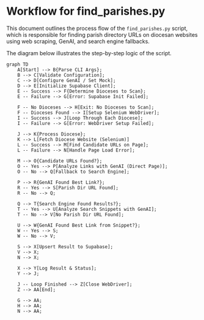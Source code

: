 # Workflow for find_parishes.py

This document outlines the process flow of the `find_parishes.py` script, which is responsible for finding parish directory URLs on diocesan websites using web scraping, GenAI, and search engine fallbacks.

The diagram below illustrates the step-by-step logic of the script.

```mermaid
graph TD
    A[Start] --> B{Parse CLI Args};
    B --> C[Validate Configuration];
    C --> D[Configure GenAI / Set Mock];
    D --> E[Initialize Supabase Client];
    E -- Success --> F{Determine Dioceses to Scan};
    E -- Failure --> G[Error: Supabase Init Failed];

    F -- No Dioceses --> H[Exit: No Dioceses to Scan];
    F -- Dioceses Found --> I[Setup Selenium WebDriver];
    I -- Success --> J[Loop Through Each Diocese];
    I -- Failure --> G[Error: WebDriver Setup Failed];

    J --> K{Process Diocese};
    K --> L[Fetch Diocese Website (Selenium)]
    L -- Success --> M[Find Candidate URLs on Page];
    L -- Failure --> N[Handle Page Load Error];

    M --> O{Candidate URLs Found?};
    O -- Yes --> P[Analyze Links with GenAI (Direct Page)];
    O -- No --> Q[Fallback to Search Engine];

    P --> R{GenAI Found Best Link?};
    R -- Yes --> S[Parish Dir URL Found];
    R -- No --> Q;

    Q --> T{Search Engine Found Results?};
    T -- Yes --> U[Analyze Search Snippets with GenAI];
    T -- No --> V[No Parish Dir URL Found];

    U --> W{GenAI Found Best Link from Snippet?};
    W -- Yes --> S;
    W -- No --> V;

    S --> X[Upsert Result to Supabase];
    V --> X;
    N --> X;

    X --> Y[Log Result & Status];
    Y --> J;

    J -- Loop Finished --> Z[Close WebDriver];
    Z --> AA[End];

    G --> AA;
    H --> AA;
    N --> AA;
```
